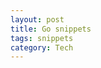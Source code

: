 ```yaml
---
layout: post
title: Go snippets
tags: snippets 
category: Tech
---
```


<script src="https://gist.github.com/selimslab/a5e594199b9a346a3c9ec90e769183d5.js"></script>